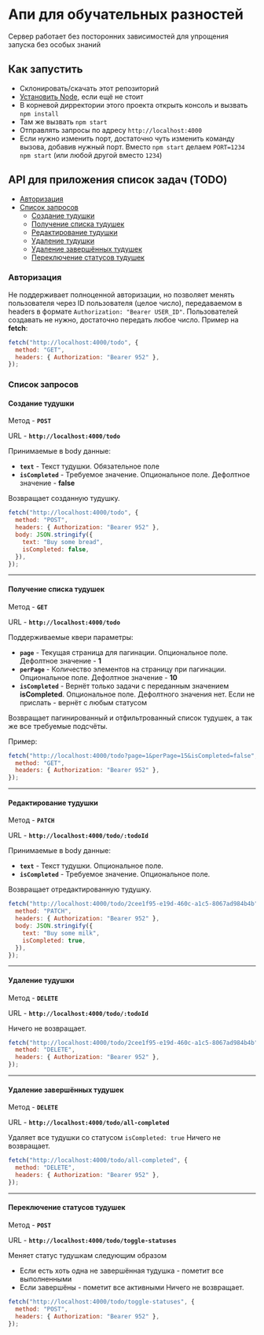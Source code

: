 # Апи для обучательных разностей

Сервер работает без посторонних зависимостей для упрощения запуска без особых знаний

## Как запустить

- Склонировать/скачать этот репозиторий
- [Установить Node](https://nodejs.org/en/download/package-manager), если ещё не стоит
- В корневой дирректории этого проекта открыть консоль и вызвать `npm install`
- Там же вызвать `npm start`
- Отправлять запросы по адресу `http://localhost:4000`
- Если нужно изменить порт, достаточно чуть изменить команду вызова, добавив нужный порт. Вместо `npm start` делаем `PORT=1234 npm start` (или любой другой вместо `1234`)

## API для приложения список задач (TODO)

- [Авторизация](#todo-authorization)
- [Список запросов](#todo-list-of-requests)
  - [Создание тудушки](#todo-create-request)
  - [Получение списка тудушек](#todo-get-list-request)
  - [Редактирование тудушки](#todo-update-request)
  - [Удаление тудушки](#todo-delete-request)
  - [Удаление завершённых тудушек](#todo-clear-completed-request)
  - [Переключение статусов тудушек](#todo-toggle-statuses-request)

### Авторизация <a name="todo-authorization"></a>

Не поддерживает полноценной авторизации, но позволяет менять пользователя через ID пользователя (целое число), передаваемом в headers в формате `Authorization: "Bearer USER_ID"`. Пользователей создавать не нужно, достаточно передать любое число.
Пример на **fetch**:

```js
fetch("http://localhost:4000/todo", {
  method: "GET",
  headers: { Authorization: "Bearer 952" },
});
```

### Список запросов <a name="todo-list-of-requests"></a>

#### Создание тудушки <a name="todo-create-request"></a>

Метод - **`POST`**

URL - **`http://localhost:4000/todo`**

Принимаемые в body данные:

- **`text`** - Текст тудушки. Обязательное поле
- **`isCompleted`** - Требуемое значение. Опциональное поле. Дефолтное значение - **false**

Возвращает созданную тудушку.

```js
fetch("http://localhost:4000/todo", {
  method: "POST",
  headers: { Authorization: "Bearer 952" },
  body: JSON.stringify({
    text: "Buy some bread",
    isCompleted: false,
  }),
});
```

---

#### Получение списка тудушек <a name="todo-get-list-request"></a>

Метод - **`GET`**

URL - **`http://localhost:4000/todo`**

Поддерживаемые квери параметры:

- **`page`** - Текущая страница для пагинации. Опциональное поле. Дефолтное значение - **1**
- **`perPage`** - Количество элементов на страницу при пагинации. Опциональное поле. Дефолтное значение - **10**
- **`isCompleted`** - Вернёт только задачи с переданным значением **isCompleted**. Опциональное поле. Дефолтного значения нет. Если не прислать - вернёт с любым статусом

Возвращает пагинированный и отфильтрованный список тудушек, а так же все требуемые подсчёты.

Пример:

```js
fetch("http://localhost:4000/todo?page=1&perPage=15&isCompleted=false", {
  method: "GET",
  headers: { Authorization: "Bearer 952" },
});
```

---

#### Редактирование тудушки <a name="todo-update-request"></a>

Метод - **`PATCH`**

URL - **`http://localhost:4000/todo/:todoId`**

Принимаемые в body данные:

- **`text`** - Текст тудушки. Опциональное поле.
- **`isCompleted`** - Требуемое значение. Опциональное поле.

Возвращает отредактированную тудушку.

```js
fetch("http://localhost:4000/todo/2cee1f95-e19d-460c-a1c5-8067ad984b4b", {
  method: "PATCH",
  headers: { Authorization: "Bearer 952" },
  body: JSON.stringify({
    text: "Buy some milk",
    isCompleted: true,
  }),
});
```

---

#### Удаление тудушки <a name="todo-delete-request"></a>

Метод - **`DELETE`**

URL - **`http://localhost:4000/todo/:todoId`**

Ничего не возвращает.

```js
fetch("http://localhost:4000/todo/2cee1f95-e19d-460c-a1c5-8067ad984b4b", {
  method: "DELETE",
  headers: { Authorization: "Bearer 952" },
});
```

---

#### Удаление завершённых тудушек <a name="todo-clear-completed-request"></a>

Метод - **`DELETE`**

URL - **`http://localhost:4000/todo/all-completed`**

Удаляет все тудушки со статусом `isCompleted: true`
Ничего не возвращает.

```js
fetch("http://localhost:4000/todo/all-completed", {
  method: "DELETE",
  headers: { Authorization: "Bearer 952" },
});
```

---

#### Переключение статусов тудушек <a name="todo-toggle-statuses-request"></a>

Метод - **`POST`**

URL - **`http://localhost:4000/todo/toggle-statuses`**

Меняет статус тудушкам следующим образом

- Если есть хоть одна не завершённая тудушка - пометит все выполненными
- Если завершёны - пометит все активными
  Ничего не возвращает.

```js
fetch("http://localhost:4000/todo/toggle-statuses", {
  method: "POST",
  headers: { Authorization: "Bearer 952" },
});
```
